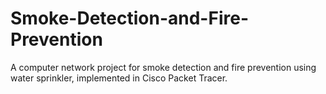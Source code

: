 # Smoke-Detection-and-Fire-Prevention
A computer network project for smoke detection and fire prevention using water sprinkler, implemented in Cisco Packet Tracer.
